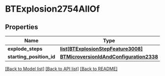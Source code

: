 # BTExplosion2754AllOf

## Properties
Name | Type | Description | Notes
------------ | ------------- | ------------- | -------------
**explode_steps** | [**list[BTExplosionStepFeature3008]**](BTExplosionStepFeature3008.md) |  | [optional] 
**starting_position_id** | [**BTMicroversionIdAndConfiguration2338**](BTMicroversionIdAndConfiguration2338.md) |  | [optional] 

[[Back to Model list]](../README.md#documentation-for-models) [[Back to API list]](../README.md#documentation-for-api-endpoints) [[Back to README]](../README.md)


